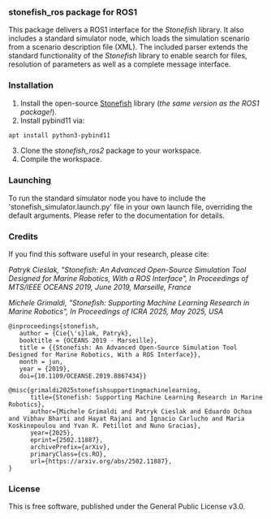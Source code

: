 ### stonefish_ros package for ROS1

This package delivers a ROS1 interface for the _Stonefish_ library. It also includes a standard simulator node, which loads the simulation scenario from a scenario description file (XML). The included parser extends the standard functionality of the _Stonefish_ library to enable search for files, resolution of parameters as well as a complete message interface. 

### Installation

1. Install the open-source [Stonefish](https://github.com/patrykcieslak/stonefish) library (*the same version as the ROS1 package!*).
2. Install pybind11 via: 
```bash
apt install python3-pybind11
```
3. Clone the *stonefish_ros2* package to your workspace.
4. Compile the workspace.

### Launching

To run the standard simulator node you have to include the 'stonefish_simulator.launch.py' file in your own launch file, overriding the default arguments.
Please refer to the documentation for details.


### Credits
If you find this software useful in your research, please cite:

*Patryk Cieślak, "Stonefish: An Advanced Open-Source Simulation Tool Designed for Marine Robotics, With a ROS Interface", In Proceedings of MTS/IEEE OCEANS 2019, June 2019, Marseille, France* 

*Michele Grimaldi, "Stonefish: Supporting Machine Learning Research in Marine Robotics", In Proceedings of ICRA 2025, May 2025, USA*
```
@inproceedings{stonefish,
   author = {Cie{\'s}lak, Patryk},
   booktitle = {OCEANS 2019 - Marseille},
   title = {{Stonefish: An Advanced Open-Source Simulation Tool Designed for Marine Robotics, With a ROS Interface}},
   month = jun,
   year = {2019},
   doi={10.1109/OCEANSE.2019.8867434}}

@misc{grimaldi2025stonefishsupportingmachinelearning,
      title={Stonefish: Supporting Machine Learning Research in Marine Robotics}, 
      author={Michele Grimaldi and Patryk Cieslak and Eduardo Ochoa and Vibhav Bharti and Hayat Rajani and Ignacio Carlucho and Maria Koskinopoulou and Yvan R. Petillot and Nuno Gracias},
      year={2025},
      eprint={2502.11887},
      archivePrefix={arXiv},
      primaryClass={cs.RO},
      url={https://arxiv.org/abs/2502.11887}, 
}
```


### License
This is free software, published under the General Public License v3.0.
